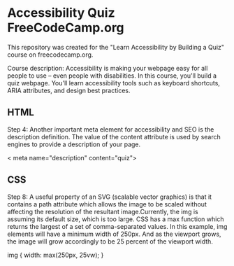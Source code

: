 # Accessibility Quiz   FreeCodeCamp.org

This repository was created for the "Learn Accessibility by Building a Quiz" course on freecodecamp.org.

Course description:
  Accessibility is making your webpage easy for all people to use – even people with disabilities. In this course, you'll build a quiz webpage. You'll learn accessibility tools such as keyboard shortcuts, ARIA attributes, and design best practices.

## HTML

Step 4: Another important meta element for accessibility and SEO is the description definition. The value of the content attribute is used by search engines to provide a description of your page.

  < meta name="description" content="quiz">  

## CSS

Step 8: A useful property of an SVG (scalable vector graphics) is that it contains a path attribute which allows the image to be scaled without affecting the resolution of the resultant image.Currently, the img is assuming its default size, which is too large. CSS has a max function which returns the largest of a set of comma-separated values. In this example, img elements will have a minimum width of 250px. And as the viewport grows, the image will grow accordingly to be 25 percent of the viewport width.

  img {
    width: max(250px, 25vw);
  }

